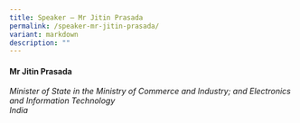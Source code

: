 ```yaml
---
title: Speaker – Mr Jitin Prasada
permalink: /speaker-mr-jitin-prasada/
variant: markdown
description: ""
---
```

#### **Mr Jitin Prasada**

*Minister of State in the Ministry of Commerce and lndustry; and Electronics and Information Technology <br> India*